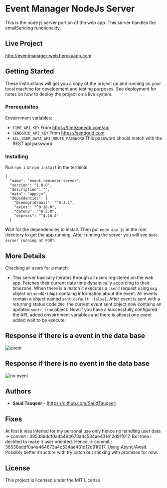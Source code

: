 # Event Manager NodeJs Server

This is the node js server portion of the web app. This server handles the emailSending functionality.

## Live Project
http://eventmanager-web.herokuapp.com


## Getting Started

These instructions will get you a copy of the project up and running on your local machine for development and testing purposes. See deployment for notes on how to deploy the project on a live system.

### Prerequisites
Envoirnment variables:
* `TIME_API_KEY` From https://timezonedb.com/api
* `SENDGRID_API_KEY` From https://sendgrid.com
* `ALL_USER_DATA_API_ROUTE_PASSWORD` This password should match with the REST api password.


### Installing
Run `npm i` or `npm install` in the terminal.

```
{
  "name": "event-reminder-server",
  "version": "1.0.0",
  "description": "",
  "main": "app.js",
  "dependencies": {
    "@sendgrid/mail": "^6.3.1",
    "axios": "^0.18.0",
    "dotenv": "^6.2.0",
    "express": "^4.16.4"
  }
```
Wait for the dependencies to install.
Then put `node app.js` in the root directory to get the app running.
After running the server you will see `Node server running at PORT`.

## More Details
Checking all users for a match.
 * This server basically iterates through all users registered on the web app. Fetches their current date time dynamically according to their timezone.
  When there is a match it executes a `.send` request using `msg` object on `sendGridApi` containg information about the event. All events contain a object named `sent[default: false]`.
  After event is sent with a returning  status code `200`, the current event sent object now contains an updated `sent: true` object.
  Now if you have a successfully configured the API, added envoirnment variables and there is atleast one event added wait to be execute.

 ## Response if there is a event in the data base
![event](https://raw.githubusercontent.com/SaudTauqeer/eventReminder-NodeServer/master/sendingMessageDemo.png)

 ## Response if there is no event in the data base
![no event](https://raw.githubusercontent.com/SaudTauqeer/eventReminder-NodeServer/master/NoEventDemo.png)



## Authors

* **Saud Tauqeer** - (https://github.com/SaudTauqeer)

## Fixes
At first it was intened for my personal use only hence no handling user data -> commit  : 38538addf0a4a464673a4c534ae431d12d91f017. But then i decided to make it user oriented.
Hence -> commit : 38538addf0a4a464673a4c534ae431d12d91f017. Using Async/Await.
Possibly better structure with try catch but sticking with promises for now.


## License

This project is licensed under the MIT License

